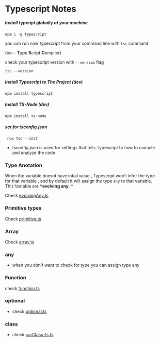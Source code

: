 # Typescript Notes

##### Install typcript globally at your machine

`npm i -g typescript`

you can run now typescript from your command line with `tsc` command

(tsc - **T**ype **S**cript **C**ompiler)

check your typescript version with `--version` flag

`tsc --version`

##### Install Typescript to The Project (dev)

`npm install typescript`

##### Install TS-Node (dev)

`npm install ts-node`

##### set for tsconfig.json

` npx tsc --init`

- tsconfig.json is used for settings that tells Typescript to how to compile and analyze the code

### Type Anotation

When the variable doesnt have intial value , Typescript won't infer the type for that variable , and by default it will assign the type `any` to that variable. This Variable are **\*evolving any.** \*

Check [evolvingAny.ts](https://github.com/YagneshP/typescript_learning/blob/main/evolvingAny.ts)

### Primitive types

Check [primitive.ts]()

### Array

Check [array.ts](array.ts)

### any

- when you don't want to check for type you can assign type any

### Function

check [function.ts](function.ts)

### optional

- check [optional.ts](optional.ts)

### class

- check [carClass-ts.ts](carClass-ts.ts)

